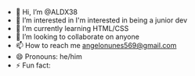 - 👋 Hi, I’m @ALDX38
- 👀 I’m interested in I'm interested in being a junior dev
- 🌱 I’m currently learning HTML/CSS
- 💞️ I’m looking to collaborate on anyone
- 📫 How to reach me angelonunes569@gmail.com
- 😄 Pronouns: he/him
- ⚡ Fun fact: 

<!---
ALDX38/ALDX38 is a ✨ special ✨ repository because its `README.md` (this file) appears on your GitHub profile.
You can click the Preview link to take a look at your changes.
--->
